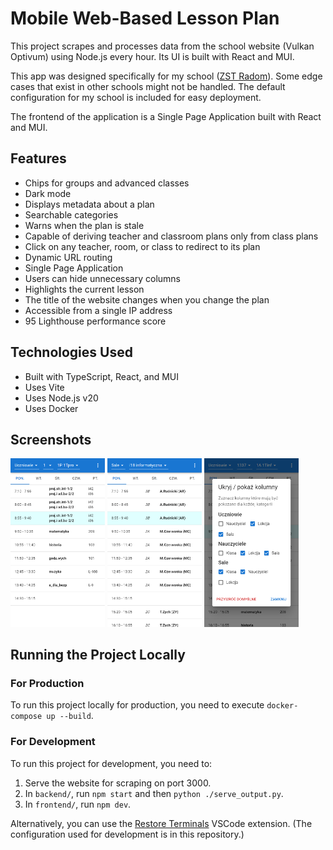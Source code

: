 # Mobile Web-Based Lesson Plan

This project scrapes and processes data from the school website (Vulkan Optivum) using Node.js every hour. Its UI is built with React and MUI.

This app was designed specifically for my school ([ZST Radom](https://www.zst-radom.edu.pl/)). Some edge cases that exist in other schools might not be handled. The default configuration for my school is included for easy deployment.

The frontend of the application is a Single Page Application built with React and MUI.

## Features

- Chips for groups and advanced classes
- Dark mode
- Displays metadata about a plan
- Searchable categories
- Warns when the plan is stale
- Capable of deriving teacher and classroom plans only from class plans
- Click on any teacher, room, or class to redirect to its plan
- Dynamic URL routing
- Single Page Application
- Users can hide unnecessary columns
- Highlights the current lesson
- The title of the website changes when you change the plan
- Accessible from a single IP address
- 95 Lighthouse performance score

## Technologies Used

- Built with TypeScript, React, and MUI
- Uses Vite
- Uses Node.js v20
- Uses Docker

## Screenshots

<p float="left">
  <img alt="Screenshot of the main interface" src="/screenshots/screenshot1.png" width="30%" >
  <img alt="Screenshot of the main interface from a different category" src="/screenshots/screenshot2.png" width="30%" >
  <img alt="Screenshot of the hiding columns menu" src="/screenshots/screenshot3.png" width="30%" >
</p>

## Running the Project Locally

### For Production

To run this project locally for production, you need to execute `docker-compose up --build`.

### For Development

To run this project for development, you need to:

1. Serve the website for scraping on port 3000.
2. In `backend/`, run `npm start` and then `python ./serve_output.py`.
3. In `frontend/`, run `npm dev`.

Alternatively, you can use the [Restore Terminals](https://marketplace.visualstudio.com/items?itemName=EthanSK.restore-terminals) VSCode extension. (The configuration used for development is in this repository.)
